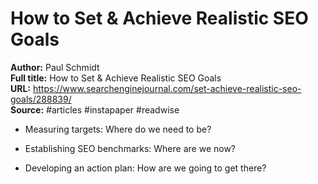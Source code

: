 # How to Set & Achieve Realistic SEO Goals

**Author:** Paul Schmidt  
**Full title:** How to Set & Achieve Realistic SEO Goals  
**URL:** https://www.searchenginejournal.com/set-achieve-realistic-seo-goals/288839/  
**Source:** #articles #instapaper #readwise

- Measuring targets: Where do we need to be? 
   
- Establishing SEO benchmarks: Where are we now? 
   
- Developing an action plan: How are we going to get there? 
   
